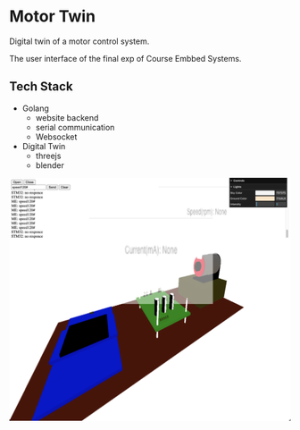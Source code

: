 # Motor Twin
Digital twin of a motor control system.

The user interface of the final exp of Course Embbed Systems.

## Tech Stack
- Golang
    - website backend
    - serial communication
    - Websocket
- Digital Twin
    - threejs
    - blender

<img src="./presentation.png">